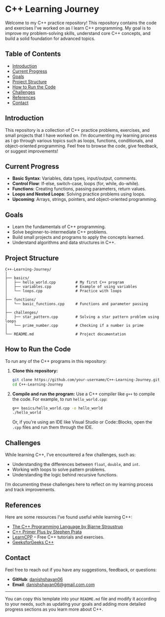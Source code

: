 # C++ Learning Journey

Welcome to my C++ practice repository! This repository contains the code and exercises I've worked on as I learn C++ programming. My goal is to improve my problem-solving skills, understand core C++ concepts, and build a solid foundation for advanced topics.

## Table of Contents

- [Introduction](#introduction)
- [Current Progress](#current-progress)
- [Goals](#goals)
- [Project Structure](#project-structure)
- [How to Run the Code](#how-to-run-the-code)
- [Challenges](#challenges)
- [References](#references)
- [Contact](#contact)

## Introduction

This repository is a collection of C++ practice problems, exercises, and small projects that I have worked on. I’m documenting my learning process as I go through various topics such as loops, functions, conditionals, and object-oriented programming. Feel free to browse the code, give feedback, or suggest improvements!

## Current Progress

- **Basic Syntax**: Variables, data types, input/output, comments.
- **Control Flow**: If-else, switch-case, loops (for, while, do-while).
- **Functions**: Creating functions, passing parameters, return values.
- **Loops and Nested Loops**: Solving practice problems using loops.
- **Upcoming**: Arrays, strings, pointers, and object-oriented programming.

## Goals

- Learn the fundamentals of C++ programming.
- Solve beginner-to-intermediate C++ problems.
- Build small projects and programs to apply the concepts learned.
- Understand algorithms and data structures in C++.
  
## Project Structure

```
C++-Learning-Journey/
│
├── basics/
│   ├── hello_world.cpp         # My first C++ program
│   ├── variables.cpp           # Example of using variables
│   └── loops.cpp               # Practice with loops
│
├── functions/
│   └── basic_functions.cpp     # Functions and parameter passing
│
├── challenges/
│   ├── star_pattern.cpp        # Solving a star pattern problem using loops
│   └── prime_number.cpp        # Checking if a number is prime
│
└── README.md                   # Project documentation
```

## How to Run the Code

To run any of the C++ programs in this repository:

1. **Clone this repository:**
   ```bash
   git clone https://github.com/your-username/C++-Learning-Journey.git
   cd C++-Learning-Journey
   ```

2. **Compile and run the program:**
   Use a C++ compiler like `g++` to compile the code. For example, to run `hello_world.cpp`:

   ```bash
   g++ basics/hello_world.cpp -o hello_world
   ./hello_world
   ```

   Or, if you're using an IDE like Visual Studio or Code::Blocks, open the `.cpp` files and run them through the IDE.

## Challenges

While learning C++, I’ve encountered a few challenges, such as:

- Understanding the differences between `float`, `double`, and `int`.
- Working with loops to solve pattern problems.
- Understanding the logic behind recursive functions.
  
I’m documenting these challenges here to reflect on my learning process and track improvements.

## References

Here are some resources I’ve found useful while learning C++:

- [The C++ Programming Language by Bjarne Stroustrup](https://www.stroustrup.com/C++.html)
- [C++ Primer Plus by Stephen Prata](https://www.amazon.com/Primer-Plus-6th-Developers-Library/dp/0321776402)
- [LearnCPP](https://www.learncpp.com/) – Free C++ tutorials and exercises.
- [GeeksforGeeks C++](https://www.geeksforgeeks.org/c-plus-plus/)

## Contact

Feel free to reach out if you have any suggestions, feedback, or questions:

- **GitHub**: [danishshayan06](https://github.com/danishshayan06)
- **Email**: danishshayan06@gmail.com.com

---

You can copy this template into your `README.md` file and modify it according to your needs, such as updating your goals and adding more detailed progress sections as you learn more about C++.
